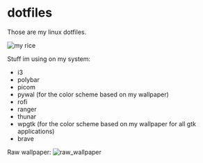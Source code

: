 # dotfiles
Those are my linux dotfiles.

![my rice](https://i.redd.it/47f4n8ctcb371.png)

Stuff im using on my system:
- i3
- polybar
- picom
- pywal (for the color scheme based on my wallpaper)
- rofi
- ranger
- thunar
- wpgtk (for the color scheme based on my wallpaper for all gtk applications)
- brave

Raw wallpaper:
![raw_wallpaper](https://i.imgur.com/lkiEgoT.jpg)


